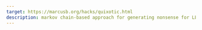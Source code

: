 ```yaml
---
target: https://marcusb.org/hacks/quixotic.html
description: markov chain-based approach for generating nonsense for LLM scrapers to consume
---
```

